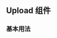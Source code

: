 <script setup>
    import demo1 from './demo1.vue'
    import preview from '@/components/preview.vue'
</script>

## Upload 组件

### 基本用法
<demo1 />
<preview comName="/vue3/input" demoName="demo1"/>